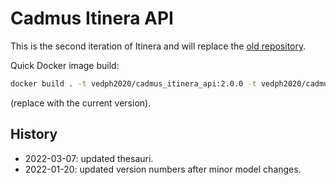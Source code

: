 # Cadmus Itinera API

This is the second iteration of Itinera and will replace the [old repository](https://github.com/vedph/cadmus_itinera_api).

Quick Docker image build:

```bash
docker build . -t vedph2020/cadmus_itinera_api:2.0.0 -t vedph2020/cadmus_itinera_api:latest
```

(replace with the current version).

## History

- 2022-03-07: updated thesauri.
- 2022-01-20: updated version numbers after minor model changes.
